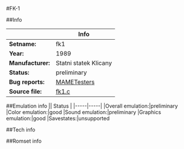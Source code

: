 #FK-1

##Info

||Info|
|-----|-----|
|**Setname:**|fk1
|**Year:**|1989
|**Manufacturer:**|Statni statek Klicany
|**Status:**|preliminary
|**Bug reports:**|[MAMETesters](http://mametesters.org/view_all_set.php?type=1&temporary=y&search=fk1.c)
|**Source file:**|[fk1.c](https://github.com/mamedev/mame/blob/master/src/mess/drivers/fk1.c)

##Emulation info
|| Status |
|-----|-----|
|Overall emulation:|preliminary
|Color emulation:|good
|Sound emulation:|preliminary
|Graphics emulation:|good
|Savestates:|unsupported

##Tech info

##Romset info

<!--- START OF EDITED COMMENT DO NOT TOUCH TEXT ABOVE-->
